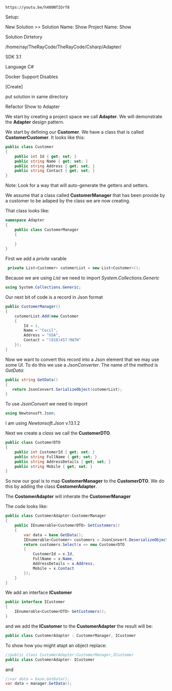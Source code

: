 ```url
https://youtu.be/h400NTIOrf8
```
Setup:

New Solution >>
Solution Name: Show
Project Name: Show

Solution Dirtetory

/home/ray/TheRayCode/TheRayCode/Csharp/Adapter/

SDK 3.1

Language C#

Docker Support Disables

[Create]

put solution in same directory

Refactor Show to Adapter

We start by creating a project space we call **Adapter**.
We will demonstrate the **Adapter** design pattern.

We start by defining our **Customer**. 
We have a class that is called **CustomerCustomer**. It looks like this:
```csharp
public class Customer
{
    public int Id { get; set; }
    public string Name { get; set; }
    public string Address { get; set; }
    public string Contact { get; set; }
}
```
Note: Look for a way that will auto-generate the getters and setters.

We assume that a class called **CustomerManager** that has been provide by a customer to be adaped by the class we are now creating.

That class looks like:
```csharp
namespace Adapter
{
    public class CustomerManager
    {
        
    }
}
```

First we add a *privite* varable

```csharp
 private List<Customer> cutomerList = new List<Customer>();
```
Because we are using *List* we need to import *System.Collections.Generic*

```csharp
using System.Collections.Generic;
```
Our next bit of code is a record in Json format

```csharp
public CustomerManager()
{
    cutomerList.Add(new Customer
    {
        Id = 1,
        Name = "Cecil",
        Address = "USA",
        Contact = "(818)457-MATH"
    });
}
```
Now we want to convert this record into a Json element that we may use some UI. To do this we use a *JsonConverter*.
The name of the method is *GetData*:

```csharp
public string GetData()
{
   return JsonConvert.SerializeObject(cutomerList);
}
```
To use *JsonConvert* we need to import


```csharp
using Newtonsoft.Json;
```

I am using *Newtonsoft.Json* v.13.1.2

Next we create a *class* we call the **CustomerDTO**.

```csharp
public class CustomerDTO
{
    public int CustomerId { get; set; }
    public string FullName { get; set; }
    public string AddressDetails { get; set; }
    public string Mobile { get; set; }
}
```

So now our goal is to map **CustomerManager** to the **CustomerDTO**. We do this by adding the class **CostomerAdapter**.

The **CostomerAdapter** will inherate the **CustomerManager**

The code looks like:
```csharp
public class CustomerAdapter:CustomerManager
{
    public IEnumerable<CustomerDTO> GetCustomers()
    {
        var data = base.GetData();
        IEnumerable<Customer> customers = JsonConvert.DeserializeObject<IEnumerable<Customer>>(data);
        return customers.Select(x => new CustomerDTO
        {
            CustomerId = x.Id,
            FullName = x.Name,
            AddressDetails = x.Address,
            Mobile = x.Contact
        });
    }
}
```
We add an interface **ICustomer**
```csharp
public interface ICustomer
{
    IEnumerable<CustomerDTO> GetCustomers();
}
```
 and we add the **ICustomer** to the **CustomerAdapter** the result will be:
```csharp
public class CustomerAdapter : CustomerManager, ICustomer
```

To show how you might atapt an object replace:
```csharp
//public class CustomerAdapter:CustomerManager,ICustomer
public class CustomerAdapter: ICustomer
```
and 

```csharp
//var data = base.GetData();
var data = manager.GetData();
```










































